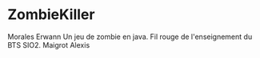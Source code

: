 ZombieKiller
============
Morales Erwann
Un jeu de zombie en java. Fil rouge de l'enseignement du BTS SIO2.
Maigrot Alexis
